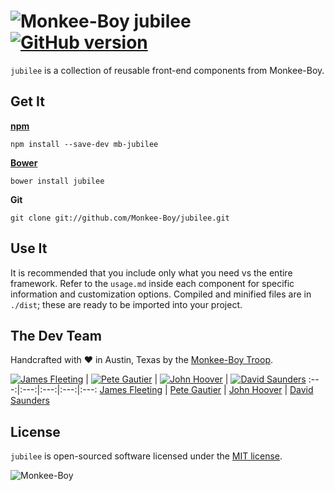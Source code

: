 ![Monkee-Boy](https://dujrsrsgsd3nh.cloudfront.net/img/emoticons/113009/mboy-1403710932.jpg) jubilee [![GitHub version](https://badge.fury.io/gh/Monkee-Boy%2Fjubilee.svg)](https://badge.fury.io/gh/Monkee-Boy%2Fjubilee)
==============

`jubilee` is a collection of reusable front-end components from Monkee-Boy.

## Get It

**[npm](http://npmjs.com/)**
```shell
npm install --save-dev mb-jubilee
```

**[Bower](http://bower.io/)**
```shell
bower install jubilee
```

**Git**
```shell
git clone git://github.com/Monkee-Boy/jubilee.git
```

## Use It

It is recommended that you include only what you need vs the entire framework. Refer to the `usage.md` inside each component for specific information and customization options. Compiled and minified files are in `./dist`; these are ready to be imported into your project.

## The Dev Team

Handcrafted with ♥ in Austin, Texas by the [Monkee-Boy Troop](https://www.monkee-boy.com/who/the-troop/).

[![James Fleeting](https://avatars0.githubusercontent.com/u/23062?s=144)](https://github.com/fleeting) | [![Pete Gautier](https://avatars2.githubusercontent.com/u/5394199?v=3&s=144)](https://github.com/pgautier404) | [![John Hoover](https://avatars3.githubusercontent.com/u/48278?v=3&s=144)](https://github.com/defvayne23) | [![David Saunders](https://avatars3.githubusercontent.com/u/4614981?v=3&s=144)](https://github.com/djsaun)
:---:|:---:|:---:|:---:|:---:
[James Fleeting](https://github.com/fleeting) | [Pete Gautier](https://github.com/pgautier404) | [John Hoover](https://github.com/defvayne23) | [David Saunders](https://github.com/djsaun)

## License

`jubilee` is open-sourced software licensed under the [MIT license](http://opensource.org/licenses/MIT).

![Monkee-Boy](http://assets.monkee-boy.com/mboy-logo-tagline.jpg)
